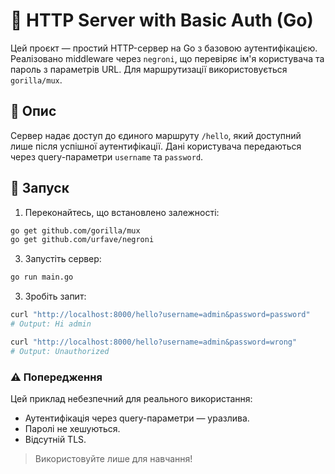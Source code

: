 # 🔐 HTTP Server with Basic Auth (Go)

Цей проєкт — простий HTTP-сервер на Go з базовою аутентифікацією. Реалізовано middleware через `negroni`, що перевіряє ім'я користувача та пароль з параметрів URL. Для маршрутизації використовується `gorilla/mux`.

## 🧠 Опис

Сервер надає доступ до єдиного маршруту `/hello`, який доступний лише після успішної аутентифікації. Дані користувача передаються через query-параметри `username` та `password`.

## 🚀 Запуск

1. Переконайтесь, що встановлено залежності:

```bash
go get github.com/gorilla/mux
go get github.com/urfave/negroni
```
   
3. Запустіть сервер:

```bash
go run main.go
```

3. Зробіть запит:

```bash
curl "http://localhost:8000/hello?username=admin&password=password"
# Output: Hi admin

curl "http://localhost:8000/hello?username=admin&password=wrong"
# Output: Unauthorized
```

### ⚠️ Попередження

Цей приклад небезпечний для реального використання:

- Аутентифікація через query-параметри — уразлива.
- Паролі не хешуються.
- Відсутній TLS.

 > Використовуйте лише для навчання!


